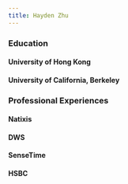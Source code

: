 ```yaml
---
title: Hayden Zhu
---
```


### Education

#### University of Hong Kong

#### University of California, Berkeley

### Professional Experiences

#### Natixis

#### DWS

#### SenseTime

#### HSBC
